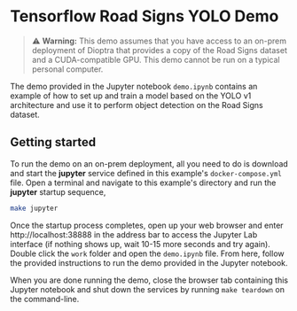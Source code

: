 # Tensorflow Road Signs YOLO Demo

>⚠️ **Warning:** This demo assumes that you have access to an on-prem deployment of Dioptra that provides a copy of the Road Signs dataset and a CUDA-compatible GPU.
> This demo cannot be run on a typical personal computer.

The demo provided in the Jupyter notebook `demo.ipynb` contains an example of how to set up and train a model based on the YOLO v1 architecture and use it to perform object detection on the Road Signs dataset.

## Getting started

To run the demo on an on-prem deployment, all you need to do is download and start the **jupyter** service defined in this example's `docker-compose.yml` file.
Open a terminal and navigate to this example's directory and run the **jupyter** startup sequence,

```bash
make jupyter
```

Once the startup process completes, open up your web browser and enter http://localhost:38888 in the address bar to access the Jupyter Lab interface (if nothing shows up, wait 10-15 more seconds and try again).
Double click the `work` folder and open the `demo.ipynb` file.
From here, follow the provided instructions to run the demo provided in the Jupyter notebook.

When you are done running the demo, close the browser tab containing this Jupyter notebook and shut down the services by running `make teardown` on the command-line.
